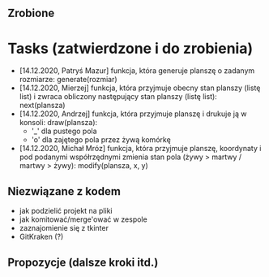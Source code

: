 ## Zrobione

# Tasks (zatwierdzone i do zrobienia)

* [14.12.2020, Patryś Mazur] funkcja, która generuje planszę o zadanym rozmiarze: generate(rozmiar)
* [14.12.2020, Mierzej] funkcja, która przyjmuje obecny stan planszy (listę list) i zwraca obliczony następujący stan planszy (listę list): next(plansza)
* [14.12.2020, Andrzej] funkcja, która przyjmuje planszę i drukuje ją w konsoli: draw(plansza):
    - '_' dla pustego pola
    - 'o' dla zajętego pola przez żywą komórkę
* [14.12.2020, Michał Mróz] funkcja, która przyjmuje planszę, koordynaty i pod podanymi współrzędnymi zmienia stan pola (żywy > martwy / martwy > żywy): modify(plansza, x, y)

## Niezwiązane z kodem
* jak podzielić projekt na pliki
* jak komitować/merge'ować w zespole
* zaznajomienie się z tkinter
* GitKraken (?)

## Propozycje (dalsze kroki itd.)



